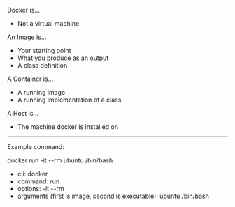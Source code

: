 Docker is...

* Not a virtual machine

An Image is...

* Your starting point
* What you produce as an output
* A class definition

A Container is...

* A running image
* A running implementation of a class

A Host is...

* The machine docker is installed on

---

Example command:

docker run -it --rm ubuntu /bin/bash

* cli: docker
* command: run
* options: -it --rm
* arguments (first is image, second is executable): ubuntu /bin/bash